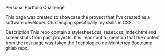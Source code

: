 Personal Portfolio Challenge

This page was created to showcase the proyect that I've created as a software developer. Challenging specifically my skills in CSS.

Description
This repo contain a stylesheet.css, reset.css, index.html and screenshots from past proyects. It is important to mention that the content from the rest page was taken the Tecnologico de Monterrey Bootcamp gitlab repo.
